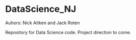 # DataScience_NJ
Auhors: Nick Aitken and Jack Roten

Repository for Data Science code. Project direction to come.
